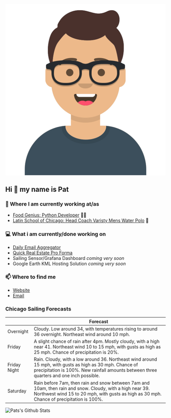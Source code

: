 [![Social banner for p-j-falconer](https://raw.githubusercontent.com/P-J-FALCONER/P-J-FALCONER/master/assets/avataaars.svg)](https://patfalconer.com/)
## Hi :wave: my name is Pat

### 💼 Where I am currently working at/as
- [Food Genius: Python Developer](https://getfoodgenius.com/) 🍔🐍
- [Latin School of Chicago: Head Coach Varisty Mens Water Polo](https://www.latinschool.org/) 🤽


### 💻 What i am currently/done working on
 - [Daily Email Aggregator](https://github.com/P-J-FALCONER/dott_daily_mail)
 - [Quick Real Estate Pro Forma](https://github.com/P-J-FALCONER/henry)
 - Sailing Sensor/Grafana Dashboard *coming very soon*
 - Google Earth KML Hosting Solution *coming very soon*

### 📫 Where to find me
 - [Website](https://patfalconer.com/)
 - [Email](mailto:patrick.j.falconer@gmail.com)


### Chicago Sailing Forecasts
|   | Forecast  |
|---|---|
| Overnight | Cloudy. Low around 34, with temperatures rising to around 36 overnight. Northeast wind around 10 mph. |
| Friday | A slight chance of rain after 4pm. Mostly cloudy, with a high near 41. Northeast wind 10 to 15 mph, with gusts as high as 25 mph. Chance of precipitation is 20%. |
| Friday Night | Rain. Cloudy, with a low around 36. Northeast wind around 15 mph, with gusts as high as 30 mph. Chance of precipitation is 100%. New rainfall amounts between three quarters and one inch possible. |
| Saturday | Rain before 7am, then rain and snow between 7am and 10am, then rain and snow. Cloudy, with a high near 39. Northwest wind 15 to 20 mph, with gusts as high as 30 mph. Chance of precipitation is 100%. |

![Pats's Github Stats](https://github-readme-stats.vercel.app/api?username=p-j-falconer&show_icons=true&theme=radical)

